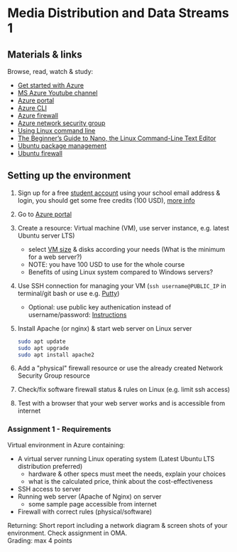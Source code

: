 # Media Distribution and Data Streams 1

## Materials & links

Browse, read, watch & study:

- [Get started with Azure](https://azure.microsoft.com/en-us/get-started/)
- [MS Azure Youtube channel](https://www.youtube.com/channel/UC0m-80FnNY2Qb7obvTL_2fA)
- [Azure portal](https://portal.azure.com/)
- [Azure CLI](https://docs.microsoft.com/en-us/cli/azure/)
- [Azure firewall](https://docs.microsoft.com/en-us/azure/firewall/)
- [Azure network security group](https://docs.microsoft.com/en-us/azure/virtual-network/network-security-groups-overview)
- [Using Linux command line](https://ubuntu.com/tutorials/command-line-for-beginners)
- [The Beginner’s Guide to Nano, the Linux Command-Line Text Editor](https://www.howtogeek.com/howto/42980/the-beginners-guide-to-nano-the-linux-command-line-text-editor/)
- [Ubuntu package management](https://ubuntu.com/server/docs/package-management)
- [Ubuntu firewall](https://ubuntu.com/server/docs/security-firewall)

## Setting up the environment

1. Sign up for a free [student account](https://azure.microsoft.com/en-us/free/students/) using your school email address & login, you should get some free credits (100 USD), [more info](https://docs.microsoft.com/en-us/azure/education-hub/azure-dev-tools-teaching/program-faq)
1. Go to [Azure portal](https://portal.azure.com/)
1. Create a resource: Virtual machine (VM), use server instance, e.g. latest Ubuntu server LTS)

    - select [VM size](https://docs.microsoft.com/en-us/azure/virtual-machines/sizes) & disks according your needs (What is the minimum for a web server?)
    - NOTE: you have 100 USD to use for the whole course
    - Benefits of using Linux system compared to Windows servers?

1. Use SSH connection for managing your VM (`ssh username@PUBLIC_IP` in terminal/git bash or use e.g. [Putty](https://www.putty.org/))

    - Optional: use public key authenication instead of username/password: [Instructions](https://www.digitalocean.com/community/tutorials/how-to-set-up-ssh-keys-on-ubuntu-22-04) 

1. Install Apache (or nginx) & start web server on Linux server

    ```sh
    sudo apt update
    sudo apt upgrade
    sudo apt install apache2
    ```

1. Add a "physical" firewall resource or use the already created Network Security Group resource
1. Check/fix software firewall status & rules on Linux (e.g. limit ssh access)
1. Test with a browser that your web server works and is accessible from internet

### Assignment 1 - Requirements

Virtual environment in Azure containing:

- A virtual server running Linux operating system (Latest Ubuntu LTS distribution preferred)
  - hardware & other specs must meet the needs, explain your choices
  - what is the calculated price, think about the cost-effectiveness
- SSH access to server
- Running web server (Apache of Nginx) on server
  - some sample page accessible from internet
- Firewall with correct rules (physical/software)

Returning: Short report including a network diagram & screen shots of your environment. Check assignment in OMA.  
Grading: max 4 points
